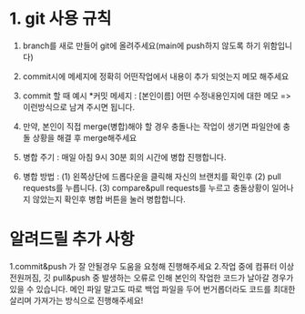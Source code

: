 # 1. git 사용 규칙
1. branch를 새로 만들어 git에 올려주세요(main에 push하지 않도록 하기 위함입니다)
2. commit시에 메세지에 정확히 어떤작업에서 내용이 추가 되엇는지 메모 해주세요
3. commit 할 때 예시 
*커밋 메세지 : [본인이름] 어떤 수정내용인지에 대한 메모 => 이런방식으로 남겨 주시면 됩니다.

4. 만약, 본인이 직접 merge(병합)해야 할 경우 충돌나는 작업이 생기면 파일안에 충돌 상황을 해결 후 merge해주세요
5. 병합 주기 : 매일 아침 9시 30분 회의 시간에 병합 진행합니다.
6. 병합 방법 : 
 (1) 왼쪽상단에 드롭다운을 클릭해 자신의 브랜치를 확인후
 (2) pull requests를 누릅니다.
 (3) compare&pull requests를 누르고 충돌상황이 일어나지 않았는지 확인후 병합 버튼을 눌러 병합합니다.

# 알려드릴 추가 사항
1.commit&push 가 잘 안될경우 도움을 요청해 진행해주세요
2.작업 중에 컴퓨터 이상 전원꺼짐, 깃 pull&push 중 발생하는 오류로 인해 본인의 작업한 코드가 날아갈 경우가 
있을 수 있습니다. 메인 파일 말고도 따로 백업 파일을 두어 번거롭더라도 코드를 최대한 살리며 가져가는 방식으로 진행해주세요!


              
